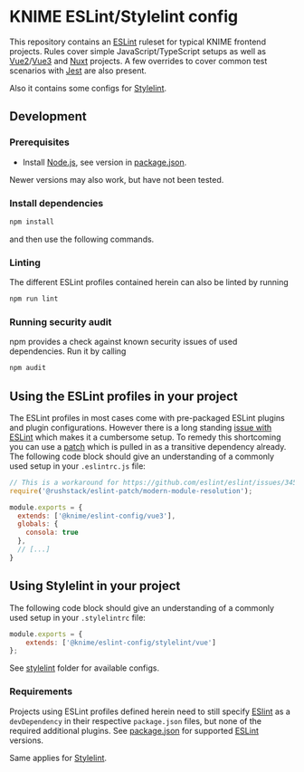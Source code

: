 # KNIME ESLint/Stylelint config

This repository contains an [ESLint] ruleset for typical KNIME frontend projects. Rules cover simple
JavaScript/TypeScript setups as well as [Vue2]/[Vue3] and [Nuxt] projects. A few overrides to cover common test
scenarios with [Jest] are also present.

Also it contains some configs for [Stylelint].

## Development

### Prerequisites

* Install [Node.js][node], see version in [package.json](package.json).

Newer versions may also work, but have not been tested.

### Install dependencies

```sh
npm install
```

and then use the following commands.

### Linting

The different ESLint profiles contained herein can also be linted by running

```sh
npm run lint
```

### Running security audit

npm provides a check against known security issues of used dependencies. Run it by calling

```sh
npm audit
```

## Using the ESLint profiles in your project

The ESLint profiles in most cases come with pre-packaged ESLint plugins and plugin configurations. However there is a
long standing [issue with ESLint](https://github.com/eslint/eslint/issues/3458) which makes it a cumbersome setup.
To remedy this shortcoming you can use a [patch](https://www.npmjs.com/package/@rushstack/eslint-patch) which is pulled
in as a transitive dependency already. The following code block should give an understanding of a commonly used setup
in your `.eslintrc.js` file:

```js
// This is a workaround for https://github.com/eslint/eslint/issues/3458
require('@rushstack/eslint-patch/modern-module-resolution');

module.exports = {
  extends: ['@knime/eslint-config/vue3'],
  globals: {
    consola: true
  },
  // [...]
}
```


## Using Stylelint in your project

The following code block should give an understanding of a commonly used setup in your `.stylelintrc` file:

```js
module.exports = {
    extends: ['@knime/eslint-config/stylelint/vue']
};
```

See [stylelint](stylelint) folder for available configs.


### Requirements

Projects using ESLint profiles defined herein need to still specify [ESlint] as a `devDependency` in their respective `package.json` files, but none of the required additional plugins. See [package.json](package.json) for supported
[ESLint] versions.

Same applies for [Stylelint].

[node]: https://knime-com.atlassian.net/wiki/spaces/SPECS/pages/905281540/Node.js+Installation
[ESLint]: https://eslint.org/
[Stylelint]: https://stylelint.io/
[Vue2]: https://v2.vuejs.org/
[Vue3]: https://vuejs.org/
[Nuxt]: https://nuxtjs.org/
[Jest]: https://jestjs.io/en